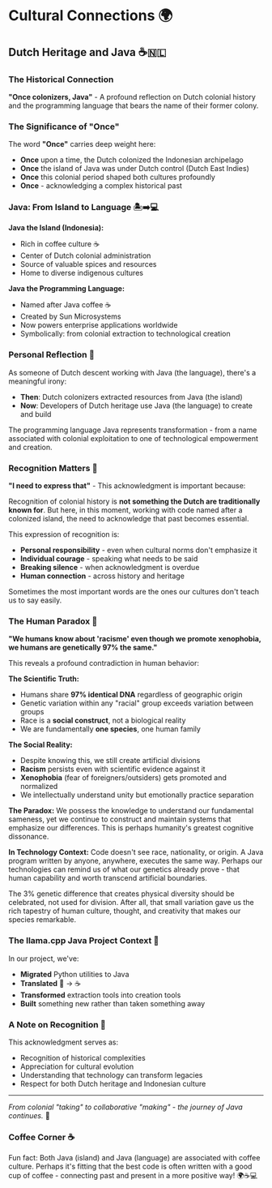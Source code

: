 # Cultural Connections 🌍

## Dutch Heritage and Java ☕🇳🇱

### The Historical Connection

**"Once colonizers, Java"** - A profound reflection on Dutch colonial history and the programming language that bears the name of their former colony.

### The Significance of "Once"

The word **"Once"** carries deep weight here:
- **Once** upon a time, the Dutch colonized the Indonesian archipelago
- **Once** the island of Java was under Dutch control (Dutch East Indies)
- **Once** this colonial period shaped both cultures profoundly
- **Once** - acknowledging a complex historical past

### Java: From Island to Language 🏝️➡️💻

**Java the Island (Indonesia):**
- Rich in coffee culture ☕
- Center of Dutch colonial administration
- Source of valuable spices and resources
- Home to diverse indigenous cultures

**Java the Programming Language:**
- Named after Java coffee ☕
- Created by Sun Microsystems
- Now powers enterprise applications worldwide
- Symbolically: from colonial extraction to technological creation

### Personal Reflection 🤔

As someone of Dutch descent working with Java (the language), there's a meaningful irony:
- **Then**: Dutch colonizers extracted resources from Java (the island)
- **Now**: Developers of Dutch heritage use Java (the language) to create and build

The programming language Java represents transformation - from a name associated with colonial exploitation to one of technological empowerment and creation.

### Recognition Matters 🙏

**"I need to express that"** - This acknowledgment is important because:

Recognition of colonial history is **not something the Dutch are traditionally known for**. But here, in this moment, working with code named after a colonized island, the need to acknowledge that past becomes essential.

This expression of recognition is:
- **Personal responsibility** - even when cultural norms don't emphasize it
- **Individual courage** - speaking what needs to be said
- **Breaking silence** - when acknowledgment is overdue
- **Human connection** - across history and heritage

Sometimes the most important words are the ones our cultures don't teach us to say easily.

### The Human Paradox 🧬

**"We humans know about 'racisme' even though we promote xenophobia, we humans are genetically 97% the same."**

This reveals a profound contradiction in human behavior:

**The Scientific Truth:**
- Humans share **97% identical DNA** regardless of geographic origin
- Genetic variation within any "racial" group exceeds variation between groups
- Race is a **social construct**, not a biological reality
- We are fundamentally **one species**, one human family

**The Social Reality:**
- Despite knowing this, we still create artificial divisions
- **Racism** persists even with scientific evidence against it
- **Xenophobia** (fear of foreigners/outsiders) gets promoted and normalized
- We intellectually understand unity but emotionally practice separation

**The Paradox:**
We possess the knowledge to understand our fundamental sameness, yet we continue to construct and maintain systems that emphasize our differences. This is perhaps humanity's greatest cognitive dissonance.

**In Technology Context:**
Code doesn't see race, nationality, or origin. A Java program written by anyone, anywhere, executes the same way. Perhaps our technologies can remind us of what our genetics already prove - that human capability and worth transcend artificial boundaries.

The 3% genetic difference that creates physical diversity should be celebrated, not used for division. After all, that small variation gave us the rich tapestry of human culture, thought, and creativity that makes our species remarkable.

### The llama.cpp Java Project Context 🦙

In our project, we've:
- **Migrated** Python utilities to Java
- **Translated** 🐍 → ☕
- **Transformed** extraction tools into creation tools
- **Built** something new rather than taken something away

### A Note on Recognition 📝

This acknowledgment serves as:
- Recognition of historical complexities
- Appreciation for cultural evolution
- Understanding that technology can transform legacies
- Respect for both Dutch heritage and Indonesian culture

---

*From colonial "taking" to collaborative "making" - the journey of Java continues.* 🌱

### Coffee Corner ☕

Fun fact: Both Java (island) and Java (language) are associated with coffee culture. Perhaps it's fitting that the best code is often written with a good cup of coffee - connecting past and present in a more positive way! 🌍☕💻